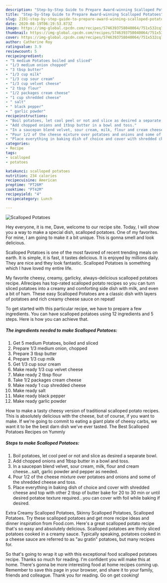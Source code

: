 ```yaml
---
description: "Step-by-Step Guide to Prepare Award-winning Scalloped Potatoes"
title: "Step-by-Step Guide to Prepare Award-winning Scalloped Potatoes"
slug: 2191-step-by-step-guide-to-prepare-award-winning-scalloped-potatoes
date: 2020-08-19T06:19:53.873Z
image: https://img-global.cpcdn.com/recipes/5746393758040064/751x532cq70/scalloped-potatoes-recipe-main-photo.jpg
thumbnail: https://img-global.cpcdn.com/recipes/5746393758040064/751x532cq70/scalloped-potatoes-recipe-main-photo.jpg
cover: https://img-global.cpcdn.com/recipes/5746393758040064/751x532cq70/scalloped-potatoes-recipe-main-photo.jpg
author: Catherine Roy
ratingvalue: 3.9
reviewcount: 5
recipeingredient:
- "5 medium Potatoes boiled and sliced"
- "1/3 medium onion chopped"
- "3 tbsp butter"
- "1/3 cup milk"
- "1/3 cup sour cream"
- "1/3 cup velvet cheese"
- "2 tbsp flour"
- "1/2 packages cream cheese"
- "1 cup shredded cheese"
- " salt"
- " black pepper"
- " garlic powder"
recipeinstructions:
- "Boil potatoes, let cool peel or not and slice as desired a separate bowl."
- "Add chopped onions and 1tbsp butter in a bowl and toss."
- "In a saucepan blend velvet, sour cream, milk, flour and cream cheese...salt, garlic powder and pepper as needed."
- "Pour 1/2 of the cheese mixture over potatoes and onions and some of the shredded cheese and toss."
- "Place everything in baking dish of choice and cover with shredded cheese and top with other 2 tbsp of butter bake for 20 to 30 min or until desired potatoe texture required...you can cover with foil while baking if desired."
categories:
- Recipe
tags:
- scalloped
- potatoes

katakunci: scalloped potatoes 
nutrition: 234 calories
recipecuisine: American
preptime: "PT26M"
cooktime: "PT42M"
recipeyield: "4"
recipecategory: Lunch

---
```



![Scalloped Potatoes](https://img-global.cpcdn.com/recipes/5746393758040064/751x532cq70/scalloped-potatoes-recipe-main-photo.jpg)

Hey everyone, it is me, Dave, welcome to our recipe site. Today, I will show you a way to make a special dish, scalloped potatoes. One of my favorites. For mine, I am going to make it a bit unique. This is gonna smell and look delicious.

Scalloped Potatoes is one of the most favored of recent trending meals on earth. It is simple, it is fast, it tastes delicious. It is enjoyed by millions daily. They are nice and they look fantastic. Scalloped Potatoes is something which I have loved my entire life.

My favorite cheesy, creamy, garlicky, always-delicious scalloped potatoes recipe. Allrecipes has top-rated scalloped potato recipes so you can turn sliced potatoes into a creamy and comforting side dish with milk, and even a bit of ham. These easy Scalloped Potatoes are a classic dish with layers of potatoes and rich creamy cheese sauce on repeat!


To get started with this particular recipe, we have to prepare a few ingredients. You can have scalloped potatoes using 12 ingredients and 5 steps. Here is how you can achieve that.

<!--inarticleads1-->

##### The ingredients needed to make Scalloped Potatoes:

1. Get 5 medium Potatoes, boiled and sliced
1. Prepare 1/3 medium onion, chopped
1. Prepare 3 tbsp butter
1. Prepare 1/3 cup milk
1. Get 1/3 cup sour cream
1. Make ready 1/3 cup velvet cheese
1. Make ready 2 tbsp flour
1. Take 1/2 packages cream cheese
1. Make ready 1 cup shredded cheese
1. Make ready  salt
1. Make ready  black pepper
1. Make ready  garlic powder


How to make a tasty cheesy version of traditional scalloped potato recipes. This is absolutely delicious with the cheese, but of course, if you want to make. If we&#39;re going to commit to eating a giant plate of cheesy carbs, we want it to be the best darn dish we&#39;ve ever tasted. The Best Scalloped Potatoes Recipes on Yummly 

<!--inarticleads2-->

##### Steps to make Scalloped Potatoes:

1. Boil potatoes, let cool peel or not and slice as desired a separate bowl.
1. Add chopped onions and 1tbsp butter in a bowl and toss.
1. In a saucepan blend velvet, sour cream, milk, flour and cream cheese...salt, garlic powder and pepper as needed.
1. Pour 1/2 of the cheese mixture over potatoes and onions and some of the shredded cheese and toss.
1. Place everything in baking dish of choice and cover with shredded cheese and top with other 2 tbsp of butter bake for 20 to 30 min or until desired potatoe texture required...you can cover with foil while baking if desired.


Extra Creamy Scalloped Potatoes, Skinny Scalloped Potatoes, Scalloped Potatoes. Try these scalloped potatoes and get more recipe ideas and dinner inspiration from Food.com. Here&#39;s a great scalloped potato recipe that&#39;s so easy and absolutely delicious. Scalloped potatoes are thinly sliced potatoes cooked in a creamy sauce. Typically speaking, potatoes cooked in a cheese sauce are referred to as &#34;au gratin&#34; potatoes, but many recipes for. 

So that's going to wrap it up with this exceptional food scalloped potatoes recipe. Thanks so much for reading. I'm confident you will make this at home. There's gonna be more interesting food at home recipes coming up. Remember to save this page in your browser, and share it to your family, friends and colleague. Thank you for reading. Go on get cooking!
